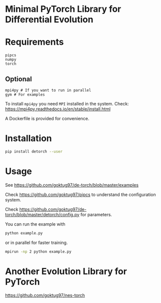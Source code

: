 Minimal PyTorch Library for Differential Evolution
========================================================

# Requirements

```
pipcs
numpy
torch
```

## Optional
```
mpi4py # If you want to run in parallel
gym # For examples
```

To install `mpi4py` you need `MPI` installed in the system.
Check: https://mpi4py.readthedocs.io/en/stable/install.html

A Dockerfile is provided for convenience.

# Installation

```bash
pip install detorch --user
```

# Usage
See https://github.com/goktug97/de-torch/blob/master/examples

Check https://github.com/goktug97/pipcs to understand the configuration system.

Check https://github.com/goktug97/de-torch/blob/master/detorch/config.py for parameters.

You can run the example with
```bash
python example.py
```
or in parallel for faster training.
```bash
mpirun -np 2 python example.py
```

# Another Evolution Library for PyTorch

https://github.com/goktug97/nes-torch
